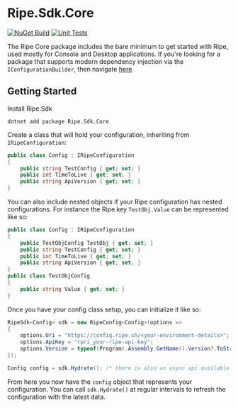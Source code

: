 # Ripe.Sdk.Core

[![NuGet Build](https://github.com/matt-andrews/Ripe.Sdk/actions/workflows/nuget-publish.yml/badge.svg?branch=main)](https://github.com/matt-andrews/Ripe.Sdk/actions/workflows/nuget-publish.yml)
[![Unit Tests](https://github.com/matt-andrews/Ripe.Sdk/actions/workflows/unit-tests.yml/badge.svg)](https://github.com/matt-andrews/Ripe.Sdk/actions/workflows/unit-tests.yml)

The Ripe Core package includes the bare minimum to get started with Ripe, used mostly for Console and Desktop applications. If you're looking for 
a package that supports modern dependency injection via the `IConfigurationBuilder`, then navigate [here](https://github.com/matt-andrews/Ripe.Sdk/tree/main/Ripe.Sdk.DependencyInjection)

## Getting Started
Install Ripe.Sdk
```
dotnet add package Ripe.Sdk.Core
```

Create a class that will hold your configuration, inheriting from `IRipeConfiguration`:
```csharp
public class Config : IRipeConfiguration
{
	public string TestConfig { get; set; }
	public int TimeToLive { get; set; }
	public string ApiVersion { get; set; }
}
```

You can also include nested objects if your Ripe configuration has nested configurations. For instance the Ripe key `TestObj.Value` can be represented like so:
```csharp
public class Config : IRipeConfiguration
{
	public TestObjConfig TestObj { get; set; }
	public string TestConfig { get; set; }
	public int TimeToLive { get; set; }
	public string ApiVersion { get; set; }
}
public class TestObjConfig
{
	public string Value { get; set; }
}
```

Once you have your config class setup, you can initialize it like so:
```csharp
RipeSdk<Config> sdk = new RipeConfig<Config>(options => 
{
	options.Uri = "https://config.ripe.sh/<your-environment-details>";
	options.ApiKey = "rpri_your-ripe-api-key";
	options.Version = typeof(Program).Assembly.GetName().Version?.ToString() ?? ""
});

Config config = sdk.Hydrate(); /* there is also an async api available with HydrateAsync() */
```

From here you now have the `config` object that represents your configuration. You can call `sdk.Hydrate()` at regular intervals to refresh the configuration with the latest data.